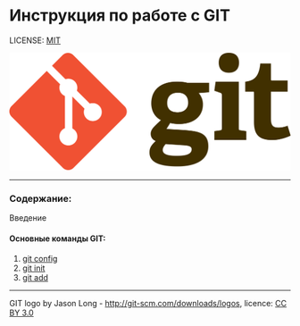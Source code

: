 # Инструкция по работе с GIT

LICENSE: [MIT](/licence.md)

![git-logo](/assets/git-logo.png)

---
### Содержание:
 Введение
 #### Основные команды GIT:
1. [git config](/config.md)
2. [git init](/init.md)
3. [git add](/add.md)
---

GIT logo by Jason Long - http://git-scm.com/downloads/logos, licence: [CC BY 3.0](https://creativecommons.org/licenses/by/3.0/)
